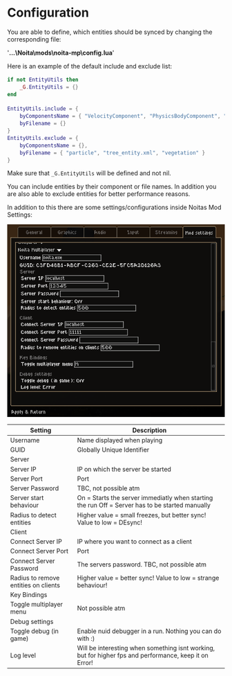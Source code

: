 # Configuration

You are able to define, which entities should be synced by changing the corresponding file:

'**...\\Noita\\mods\\noita-mp\\config.lua**'

Here is an example of the default include and exclude list:

```lua
if not EntityUtils then
    _G.EntityUtils = {}
end

EntityUtils.include = {
    byComponentsName = { "VelocityComponent", "PhysicsBodyComponent", "PhysicsBody2Component", "ItemComponent", "PotionComponent" },
    byFilename = {}
}
EntityUtils.exclude = {
    byComponentsName = {},
    byFilename = { "particle", "tree_entity.xml", "vegetation" }
}
```

Make sure that `_G.EntityUtils` will be defined and not nil.

You can include entities by their component or file names. In addition you are also able to exclude entities for better performance reasons.

In addition to this there are some settings/configurations inside Noitas Mod Settings:

![Mod Settings](/res/img/mod-settings.png)

| Setting                              | Description                                                                                            |
|--------------------------------------|--------------------------------------------------------------------------------------------------------|
| Username                             | Name displayed when playing                                                                            |
| GUID                                 | Globally Unique Identifier                                                                             |
| Server                               |                                                                                                        |
| Server IP                            | IP on which the server be started                                                                      |
| Server Port                          | Port                                                                                                   |
| Server Password                      | TBC, not possible atm                                                                                  |
| Server start behaviour               | On = Starts the server immediatly when starting the run Off = Server has to be started manually        |
| Radius to detect entities            | Higher value = small freezes, but better sync! Value to low = DEsync!                                  |
| Client                               |                                                                                                        |
| Connect Server IP                    | IP where you want to connect as a client                                                               |
| Connect Server Port                  | Port                                                                                                   |
| Connect Server Password              | The servers password. TBC, not possible atm                                                            |
| Radius to remove entities on clients | Higher value = better sync! Value to low = strange behaviour!                                          |
| Key Bindings                         |                                                                                                        |
| Toggle multiplayer menu              | Not possible atm                                                                                       |
| Debug settings                       |                                                                                                        |
| Toggle debug (in game)               | Enable nuid debugger in a run. Nothing you can do with :)                                              |
| Log level                            | Will be interesting when something isnt working, but for higher fps and performance, keep it on Error! |

